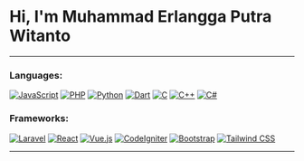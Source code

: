 # Hi, I'm Muhammad Erlangga Putra Witanto

---

### Languages:
[![JavaScript](https://img.shields.io/badge/-JavaScript-yellow?style=flat&logo=javascript&logoColor=white)]()
[![PHP](https://img.shields.io/badge/-PHP-777BB4?style=flat&logo=php&logoColor=white)]()
[![Python](https://img.shields.io/badge/-Python-blue?style=flat&logo=python&logoColor=white)]()
[![Dart](https://img.shields.io/badge/-Dart-0175C2?style=flat&logo=dart&logoColor=white)]()
[![C](https://img.shields.io/badge/-C-A8B9CC?style=flat&logo=c&logoColor=white)]()
[![C++](https://img.shields.io/badge/-C++-00599C?style=flat&logo=c%2B%2B&logoColor=white)]()
[![C#](https://img.shields.io/badge/-C%23-239120?style=flat&logo=c-sharp&logoColor=white)]()
<!-- Add badges for other languages you know -->

### Frameworks:
[![Laravel](https://img.shields.io/badge/-Laravel-red?style=flat&logo=laravel&logoColor=white)]()
[![React](https://img.shields.io/badge/-React-blue?style=flat&logo=react&logoColor=white)]()
[![Vue.js](https://img.shields.io/badge/-Vue.js-4FC08D?style=flat&logo=vue.js&logoColor=white)]()
[![CodeIgniter](https://img.shields.io/badge/-CodeIgniter-EF4223?style=flat&logo=codeigniter&logoColor=white)]()
[![Bootstrap](https://img.shields.io/badge/-Bootstrap-563D7C?style=flat&logo=bootstrap&logoColor=white)]()
[![Tailwind CSS](https://img.shields.io/badge/-Tailwind_CSS-38B2AC?style=flat&logo=tailwind-css&logoColor=white)]()
<!-- Add badges for other frameworks you are familiar with -->

---
